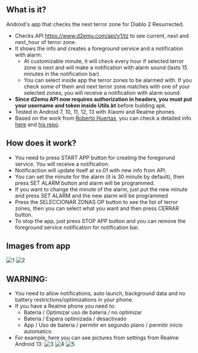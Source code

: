 ## What is it?
Android's app that checks the next terror zone for Diablo 2 Resurrected.
- Checks API https://www.d2emu.com/api/v1/tz to see current, next and next_hour of terror zone.
- It shows the info and creates a foreground service and a notification with alarm:
  - At customizable minute, it will check every hour if selected terror zone is next and will make a notification with alarm sound (lasts 15 minutes in the notification bar). 
  - You can select inside app the terror zones to be alarmed with. If you check some of them and next terror zone matches with one of your selected zones, you will receive a notification with alarm sound.
- **Since d2emu API now requires authorization in headers, you must put your username and token inside Utils.kt** before building apk.
- Tested in Android 7, 10, 11, 12, 13 with Xiaomi and Realme phones.
- Based on the work from [Roberto Huertas](https://github.com/robertohuertasm), you can check a detailed info [here](https://robertohuertas.com/2019/06/29/android_foreground_services/) and [his repo](https://github.com/robertohuertasm/endless-service).
## How does it work?
- You need to press START APP button for creating the foregorund service. You will receive a notification.
- Notificaction will update itself at xx.01 with new info from API.
- You can set the minute for the alarm (it is 30 minute by default), then press SET ALARM button and alarm will be programmed.
- If you want to change the minute of the alarm, just put the new minute and press SET ALARM and the new alarm will be programmed
- Press the SELECCIONAR ZONAS OP button to see the list of terror zones, then you can select what you want and then press CERRAR button.
- To stop the app, just press STOP APP button and you can remove the foreground service notification for notification bar.
## Images from app
![1](.pictures/1.png) ![2](.pictures/2.png)
## **WARNING**:
- You need to allow notifications, auto launch, background data and no battery restrictions/optimizations in your phone.
- If you have a Realme phone you need to:
  - Bateria / Optimizar uso de bateria / no optimizar
  - Bateria / Espera optimizada / desactivado
  - App / Uso de bateria / permitir en segundo plano / permitir inicio automatico
- For example, here you can see pictures from settings from Realme Android 13:
![3](.pictures/3.png) ![4](.pictures/4.png) ![5](.pictures/5.png)